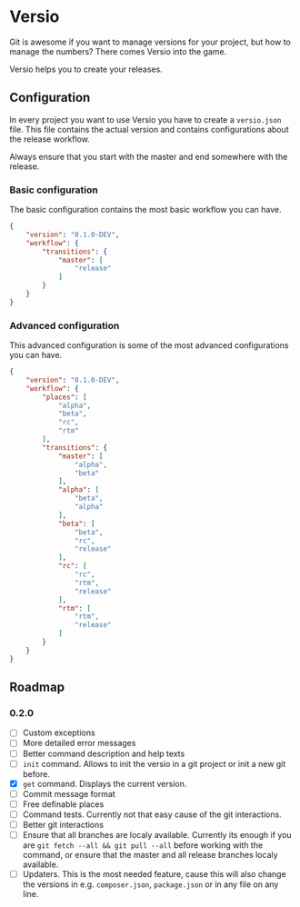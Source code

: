 
# Versio

Git is awesome if you want to manage versions for your project, but how to manage the numbers?
There comes Versio into the game.

Versio helps you to create your releases.

## Configuration

In every project you want to use Versio you have to create a `versio.json` file.
This file contains the actual version and contains configurations about the release workflow.

Always ensure that you start with the master and end somewhere with the release.

### Basic configuration

The basic configuration contains the most basic workflow you can have.

```json
{
    "version": "0.1.0-DEV",
    "workflow": {
        "transitions": {
            "master": [
                "release"
            ]
        }
    }
}
```

### Advanced configuration

This advanced configuration is some of the most advanced configurations you can have.

```json
{
    "version": "0.1.0-DEV",
    "workflow": {
        "places": [
            "alpha",
            "beta",
            "rc",
            "rtm"
        ],
        "transitions": {
            "master": [
                "alpha",
                "beta"
            ],
            "alpha": [
                "beta",
                "alpha"
            ],
            "beta": [
                "beta",
                "rc",
                "release"
            ],
            "rc": [
                "rc",
                "rtm",
                "release"
            ],
            "rtm": [
                "rtm",
                "release"
            ]
        }
    }
}
```

## Roadmap

### 0.2.0

- [ ] Custom exceptions
- [ ] More detailed error messages
- [ ] Better command description and help texts
- [ ] `init` command. Allows to init the versio in a git project or init a new git before.
- [x] `get` command. Displays the current version.
- [ ] Commit message format
- [ ] Free definable places
- [ ] Command tests. Currently not that easy cause of the git interactions.
- [ ] Better git interactions
- [ ] Ensure that all branches are localy available. Currently its enough if you are `git fetch --all && git pull --all` before working with the command, or ensure that the master and all release branches localy available.
- [ ] Updaters. This is the most needed feature, cause this will also change the versions in e.g. `composer.json`, `package.json` or in any file on any line.
